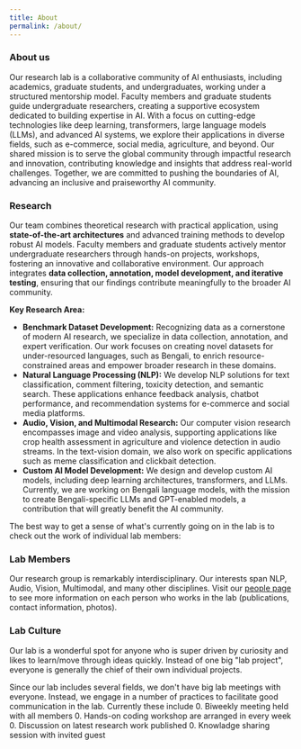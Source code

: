 ```yaml
---
title: About
permalink: /about/
---
```


### About us
<!-- We are a group of data scientists with interest in brains and, more general, biomedical research. Our research is more diverse than most labs, and also changes much more quickly! Right at the moment, much of the research in the lab is about deep learning and its applications. We also do a good bit of neural data analysis. Right now we are also very much interested in causality and its links with machine learning. -->
Our research lab is a collaborative community of AI enthusiasts, including academics, graduate students, and undergraduates, working under a structured mentorship model. Faculty members and graduate students guide undergraduate researchers, creating a supportive ecosystem dedicated to building expertise in AI. With a focus on cutting-edge technologies like deep learning, transformers, large language models (LLMs), and advanced AI systems, we explore their applications in diverse fields, such as e-commerce, social media, agriculture, and beyond. Our shared mission is to serve the global community through impactful research and innovation, contributing knowledge and insights that address real-world challenges. Together, we are committed to pushing the boundaries of AI, advancing an inclusive and praiseworthy AI community.

### Research
Our team combines theoretical research with practical application, using <b>state-of-the-art architectures</b> and advanced training methods to develop robust AI models. Faculty members and graduate students actively mentor undergraduate researchers through hands-on projects, workshops, fostering an innovative and collaborative environment. Our approach integrates <b>data collection, annotation, model development, and iterative testing</b>, ensuring that our findings contribute meaningfully to the broader AI community.

<b>Key Research Area:</b>
<ul>
<li> <b>Benchmark Dataset Development:</b> Recognizing data as a cornerstone of modern AI research, we specialize in data collection, annotation, and expert verification. Our work focuses on creating novel datasets for under-resourced languages, such as Bengali, to enrich resource-constrained areas and empower broader research in these domains. </li>
<li> <b>Natural Language Processing (NLP):</b> We develop NLP solutions for text classification, comment filtering, toxicity detection, and semantic search. These applications enhance feedback analysis, chatbot performance, and recommendation systems for e-commerce and social media platforms. </li>
<li> <b>Audio, Vision, and Multimodal Research:</b>  Our computer vision research encompasses image and video analysis, supporting applications like crop health assessment in agriculture and violence detection in audio streams. In the text-vision domain, we also work on specific applications such as meme classification and clickbait detection. </li>
<li> <b>Custom AI Model Development:</b> We design and develop custom AI models, including deep learning architectures, transformers, and LLMs. Currently, we are working on Bengali language models, with the mission to create Bengali-specific LLMs and GPT-enabled models, a contribution that will greatly benefit the AI community. </li>
</ul>

The best way to get a sense of what's currently going on in the lab is to check out the work of individual lab members:

### Lab Members

Our research group is remarkably interdisciplinary. Our interests span NLP, Audio, Vision, Multimodal, and many other disciplines. Visit our [people page](http://kcr-lab.github.io/people/) to see more information on each person who works in the lab (publications, contact information, photos).

### Lab Culture

Our lab is a wonderful spot for anyone who is super driven by curiosity and likes to learn/move through ideas quickly. Instead of one big "lab project", everyone is generally the chief of their own individual projects.

Since our lab includes several fields, we don't have big lab meetings with everyone. Instead, we engage in a number of practices to facilitate good communication in the lab. Currently these include
0. Biweekly meeting held with all members
0. Hands-on coding workshop are arranged in every week
0. Discussion on latest research work published
0. Knowladge sharing session with invited guest